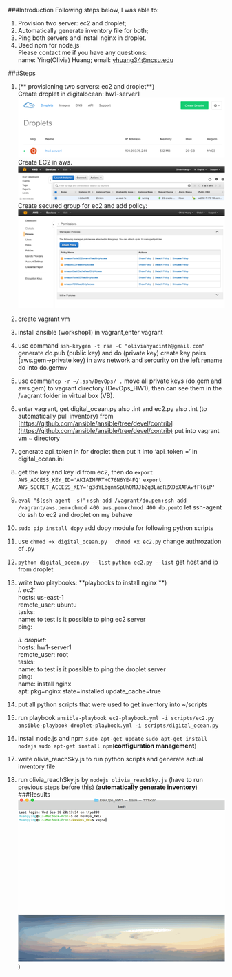 ###Introduction
Following steps below, I was able to:   
1. Provision two server: ec2 and droplet;    
2. Automatically generate inventory file for both;   
3. Ping both servers and install nginx in droplet.   
4. Used npm for node.js    
Please contact me if you have any questions:    
name: Ying(Olivia) Huang;
email: yhuang34@ncsu.edu

###Steps
1. (** provisioning two servers: ec2 and droplet**)     
     Create droplet in digitalocean: hw1-server1
     ![Droplet](droplet.png)
    Create EC2 in aws. 
     ![ec2](ec2.png)
    Create secured group for ec2 and add policy:
    ![Policy](policy.png)
2. create vagrant vm 
3. install ansible (workshop1) in vagrant,enter vagrant 
4. use command `ssh-keygen -t rsa -C "oliviahyacinth@gmail.com"`
generate do.pub (public key) and do (private key)
    create key pairs (aws.gem->private key) in aws network and sercurity on the left
    rename do into do.gem`mv`
5. use comman`cp -r ~/.ssh/DevOps/ .` move all private keys (do.gem and aws.gem) to vagrant directory (DevOps_HW1), then can see them in the /vagrant folder in virtual box (VB).
6. enter vagrant, get digital_ocean.py also .int and ec2.py also .int (to automatically pull inventory) from [https://github.com/ansible/ansible/tree/devel/contrib](https://github.com/ansible/ansible/tree/devel/contrib) put into vagrant vm ~ directory
7. generate api_token in for droplet then put it into ‘api_token =’ in digital_ocean.ini
8. get the key and key id from ec2, then do `export AWS_ACCESS_KEY_ID='AKIAIMFRTHC76N6YE4FQ'` `export AWS_SECRET_ACCESS_KEY='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'` 
9. `eval "$(ssh-agent -s)"`+`ssh-add /vagrant/do.pem`+`ssh-add /vagrant/aws.pem`+`chmod 400 aws.pem`+`chmod 400 do.pem`to let ssh-agent do ssh to ec2 and droplet on my behave
10. `sudo pip install dopy` add dopy module for following python scripts
11. use `chmod +x digital_ocean.py ` ` chmod +x ec2.py` change authrozation of .py
12. `python digital_ocean.py --list` `python ec2.py --list` get host and ip from droplet
13. write two playbooks: 
**playbooks to install nginx **)      
  *i. ec2:*   
  hosts: us-east-1   
  remote_user: ubuntu   
  tasks:   
  	name: to test is it possible to ping ec2 server   
  ping:            
 
     *ii. droplet:*  
  hosts: hw1-server1   
  remote_user: root   
  tasks:   
  name: to test is it possible to ping the droplet server   
  ping:    
  name: install nginx   
  apt: pkg=nginx state=installed update_cache=true   

14. put all python scripts that were used to get inventory into ~/scripts
15.  run playbook `ansible-playbook ec2-playbook.yml -i scripts/ec2.py` `ansible-playbook droplet-playbook.yml -i scripts/digital_ocean.py`
16.  install node.js and npm    `sudo apt-get update`  `sudo apt-get install nodejs`  `sudo apt-get install npm`(**configuration management**)
17.  write olivia_reachSky.js to run python scripts and generate actual inventory file
18.  run olivia_reachSky.js by `nodejs olivia_reachSky.js` (have to run previous steps before this) (**automatically generate inventory**)         
###Results
![result](hw2.gif))

